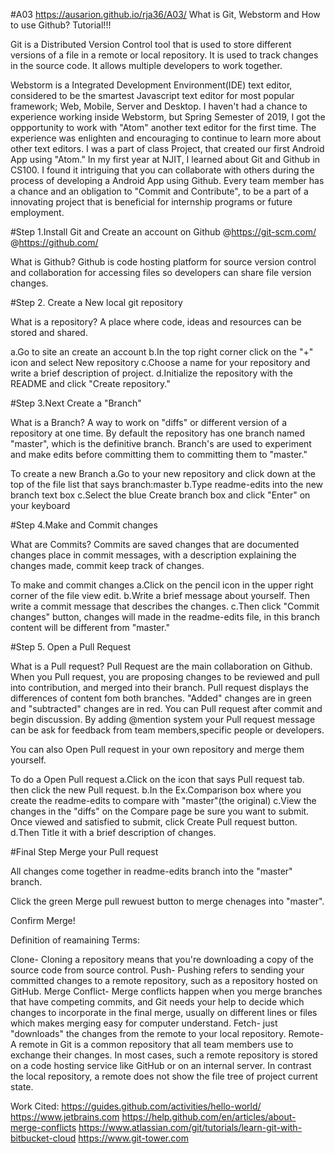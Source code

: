 #A03
https://ausarion.github.io/rja36/A03/
What is Git, Webstorm and How to use Github? Tutorial!!!

Git is a Distributed Version Control tool that is used to store different versions of a file in a remote or local repository. It is used to track changes in the source code. It allows multiple developers to work together.

Webstorm is a Integrated Development Environment(IDE) text editor, considered to be the smartest
Javascript text editor for most popular framework; Web, Mobile, Server and Desktop.
I haven't had a chance to experience working inside Webstorm, but Spring Semester of 2019, I got the 
oppportunity to work with "Atom" another text editor for the first time. The experience was enlighten
and encouraging to continue to learn more about other text editors. I was a part of class Project, that 
created our first Android App using "Atom." In my first year at NJIT, I learned about Git and Github in CS100.
I found it intriguing that you can collaborate with others during the process of developing a Android App using 
Github. Every team member has a chance and an obligation to "Commit and Contribute", to be a part of a innovating
project that is beneficial for internship programs or future employment.


#Step 1.Install Git and Create an account on Github
@https://git-scm.com/
@https://github.com/

What is Github? Github is code hosting platform for source
version control and collaboration for accessing files so
developers can share file version changes.

#Step 2.
Create a New local git repository

What is a repository? A place where code, ideas and resources 
can be stored and shared.

a.Go to site an create an account
b.In the top right corner click on the "+" icon
  and select New repository
c.Choose a name for your repository and write a 
  brief description of project.
d.Initialize the repository with the README and 
  click "Create repository."
  
#Step 3.Next Create a "Branch"

What is a Branch? A way to work on "diffs" or different version of a
repository at one time. By default the repository has one branch
named "master", which is the definitive branch. Branch's are used to
experiment and make edits before committing them to committing them
to "master."

To create a new Branch
a.Go to your new repository and click down
  at the top of the file list that says branch:master
b.Type readme-edits into the new branch text box
c.Select the blue Create branch box and click "Enter"
  on your keyboard
  
#Step 4.Make and Commit changes

What are Commits? Commits are saved changes that are documented changes
place in commit messages, with a description explaining the changes made,
commit keep track of changes.

To make and commit changes
a.Click on the pencil icon in the upper right corner
   of the file view edit.
b.Write a brief message about yourself. Then write a commit message
 that describes the changes.
c.Then click "Commit changes" button, changes will made
  in the readme-edits file, in this branch content will
  be different from "master."
  
#Step 5. Open a Pull Request

 What is a Pull request? Pull Request are the main collaboration
 on Github.
 When you Pull request, you are proposing changes to be
 reviewed and pull into contribution, and merged into their
 branch. Pull request displays the differences of content fom both 
 branches.
 "Added" changes are in green and "subtracted" changes are in red.
 You can Pull request after commit and begin discussion.
 By adding @mention system your Pull request message can be ask for feedback
 from team members,specific people or developers.
 
 You can also Open Pull request in your own repository and merge them
 yourself.
 
 To do a Open Pull request
 a.Click on the icon that says Pull request tab.
   then click the new Pull request.
 b.In the Ex.Comparison box where you create the readme-edits
   to compare with "master"(the original)
 c.View the changes in the "diffs" on the Compare page
   be sure you want to submit. Once viewed and satisfied
   to submit, click Create Pull request button.
 d.Then Title it with a brief description of changes.
 
 #Final Step Merge your Pull request
 
 All changes come together in readme-edits branch into the
 "master" branch.
 
 Click the green Merge pull rewuest button to
 merge chenages into "master".
 
 Confirm Merge!
 
 Definition of  reamaining Terms:
 
 Clone- Cloning a repository means that you're downloading a copy of the source code from source control.
 Push- Pushing refers to sending your committed changes to a remote repository, such as a repository hosted on GitHub.
 Merge Conflict- Merge conflicts happen when you merge branches that have competing commits, and Git needs your help to 
 decide which changes to incorporate in the final merge, usually on different lines or files which makes merging easy for 
 computer understand.
 Fetch- just "downloads" the changes from the remote to your local repository.
 Remote- A remote in Git is a common repository that all team members use to exchange their changes. In most cases, such 
 a remote repository is stored on a code hosting service like GitHub or on an internal server. In contrast the local 
 repository, a remote does not show the file tree of project current state. 
 
  

 
 
 Work Cited:
 https://guides.github.com/activities/hello-world/
 https://www.jetbrains.com
 https://help.github.com/en/articles/about-merge-conflicts
 https://www.atlassian.com/git/tutorials/learn-git-with-bitbucket-cloud
 https://www.git-tower.com 

 
 


